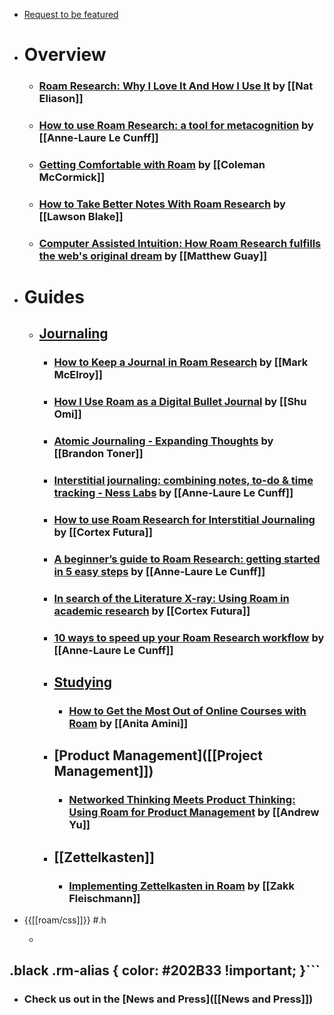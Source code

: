 - [Request to be featured](https://roamresearch.typeform.com/to/g5W8uCqz)
- # Overview
    - ### [Roam Research: Why I Love It And How I Use It](https://www.nateliason.com/blog/roam) by [[Nat Eliason]]
    - ### [How to use Roam Research: a tool for metacognition](https://nesslabs.com/roam-research) by [[Anne-Laure Le Cunff]]
    - ### [Getting Comfortable with Roam](https://www.colemanm.org/post/getting-comfortable-with-roam/) by [[Coleman McCormick]]
    - ### [How to Take Better Notes With Roam Research](https://lawsonblake.com/roam-research-review/) by [[Lawson Blake]]
    - ### [Computer Assisted Intuition: How Roam Research fulfills the web's original dream](https://capiche.com/e/roam-research-worldwideweb-xanadu) by [[Matthew Guay]]
- # Guides
    - ## [Journaling]([[Journaling]])
        - ### [How to Keep a Journal in Roam Research](https://markmcelroy.com/how-to-keep-a-journal-in-roam-research/) by [[Mark McElroy]]
        - ### [How I Use Roam as a Digital Bullet Journal](https://medium.com/my-learning-journal/how-i-use-roam-as-a-digital-bullet-journal-df6e51e56f0f) by [[Shu Omi]]
        - ### [Atomic Journaling - Expanding Thoughts](https://brandontoner.substack.com/p/atomic-journaling) by [[Brandon Toner]]
        - ### [Interstitial journaling: combining notes, to-do & time tracking - Ness Labs](https://nesslabs.com/interstitial-journaling) by [[Anne-Laure Le Cunff]]
        - ### [How to use Roam Research for Interstitial Journaling](https://www.cortexfutura.com/interstitial-journaling-roam-research/) by [[Cortex Futura]]
        - ### [A beginner’s guide to Roam Research: getting started in 5 easy steps](https://nesslabs.com/roam-research-beginner-guide) by [[Anne-Laure Le Cunff]]
        - ### [In search of the Literature X-ray: Using Roam in academic research](https://www.roambrain.com/in-search-of-the-literature-x-ray/) by [[Cortex Futura]]
        - ### [10 ways to speed up your Roam Research workflow](https://nesslabs.com/roam-research-workflow-tips) by [[Anne-Laure Le Cunff]]
        - ## [Studying]([[Studying]])
            - ### [How to Get the Most Out of Online Courses with Roam](https://infodistillery.com/roam/) by [[Anita Amini]]
        - ## [Product Management]([[Project Management]])
            - ### [Networked Thinking Meets Product Thinking: Using Roam for Product Management](https://www.roambrain.com/networked-thinking-meets-product-thinking/) by [[Andrew Yu]]
        - ## [[Zettelkasten]]
            - ### [Implementing Zettelkasten in Roam](https://www.roambrain.com/implementing-zettelkasten-in-roam/) by [[Zakk Fleischmann]]
- {{[[roam/css]]}} #.h
    - ```css
.black .rm-alias {
  color: #202B33 !important;
}```
- 
- ### **Check us out in the** [News and Press]([[News and Press]])
